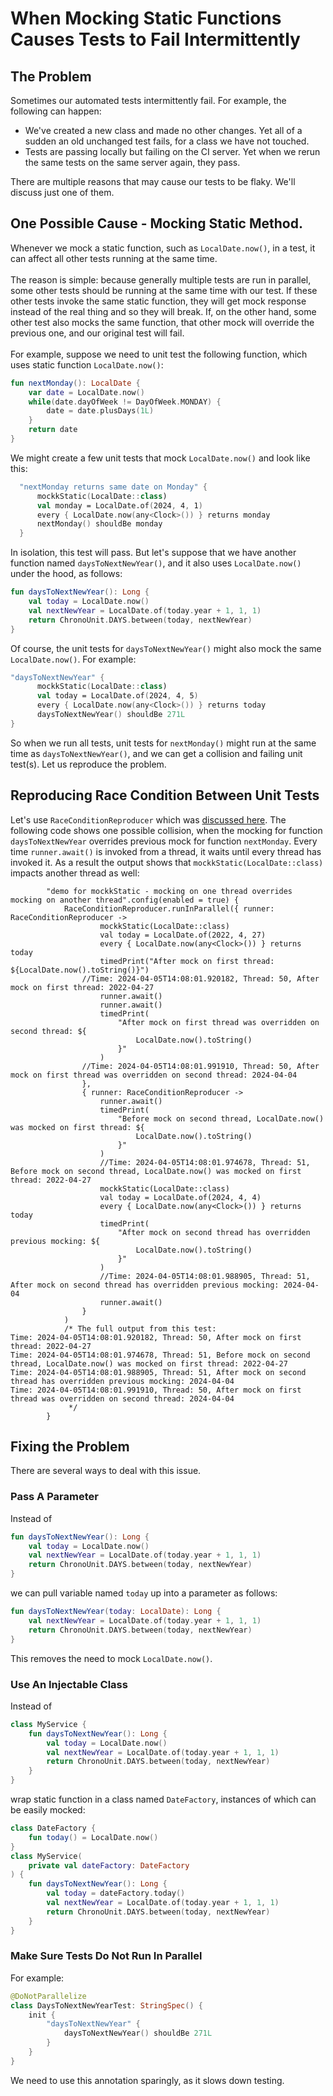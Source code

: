 # When Mocking Static Functions Causes Tests to Fail Intermittently

## The Problem

Sometimes our automated tests intermittently fail. For example, the following can happen:
* We've created a new class and made no other changes. Yet all of a sudden an old unchanged test fails, for a class we have not touched.
* Tests are passing locally but failing on the CI server. Yet when we rerun the same tests on the same server again, they pass.

There are multiple reasons that may cause our tests to be flaky. We'll discuss just one of them.

## One Possible Cause - Mocking Static Method.

Whenever we mock a static function, such as `LocalDate.now()`, in a test, it can affect all other tests running at the same time. 
<br />
<br />
The reason is simple: because generally multiple tests are run in parallel, some other tests should be running at the same time with our test. If these other tests invoke the same static function, they will get mock response instead of the real thing and so they will break. If, on the other hand, some other test also mocks the same function, that other mock will override the previous one, and our original test will fail.
<br />
<br />
For example, suppose we need to unit test the following function, which uses static function `LocalDate.now()`:

```kotlin
fun nextMonday(): LocalDate {
    var date = LocalDate.now()
    while(date.dayOfWeek != DayOfWeek.MONDAY) { 
        date = date.plusDays(1L)
    }
    return date
}
```
We might create a few unit tests that mock `LocalDate.now()` and look like this:
```kotlin
  "nextMonday returns same date on Monday" {
      mockkStatic(LocalDate::class)
      val monday = LocalDate.of(2024, 4, 1)
      every { LocalDate.now(any<Clock>()) } returns monday
      nextMonday() shouldBe monday
  }
```
In isolation, this test will pass. But let's suppose that we have another function named `daysToNextNewYear()`, and it also uses `LocalDate.now()` under the hood, as follows:

```kotlin
fun daysToNextNewYear(): Long {
    val today = LocalDate.now()
    val nextNewYear = LocalDate.of(today.year + 1, 1, 1)
    return ChronoUnit.DAYS.between(today, nextNewYear)
}
```
Of course, the unit tests for `daysToNextNewYear()` might also mock the same `LocalDate.now()`. For example:
```kotlin
"daysToNextNewYear" {
      mockkStatic(LocalDate::class)
      val today = LocalDate.of(2024, 4, 5)
      every { LocalDate.now(any<Clock>()) } returns today
      daysToNextNewYear() shouldBe 271L
}
```

So when we run all tests, unit tests for `nextMonday()` might run at the same time as `daysToNextNewYear()`, and we can get a collision and failing unit test(s). Let us reproduce the problem.

## Reproducing Race Condition Between Unit Tests

Let's use `RaceConditionReproducer` which was [discussed here](https://github.com/AlexCue987/talking-the-talk/blob/main/konkurrensy/reproduce-race-conditions/RACE-CONDITIONS-REPRODUCER.md). The following code shows one possible collision, when the mocking for function `daysToNextNewYear` overrides previous mock for function `nextMonday`. Every time `runner.await()` is invoked from a thread, it waits until every thread has invoked it. As a result the output shows that `mockkStatic(LocalDate::class)` impacts another thread as well:

```koltin
        "demo for mockkStatic - mocking on one thread overrides mocking on another thread".config(enabled = true) {
            RaceConditionReproducer.runInParallel({ runner: RaceConditionReproducer ->
                    mockkStatic(LocalDate::class)
                    val today = LocalDate.of(2022, 4, 27)
                    every { LocalDate.now(any<Clock>()) } returns today
                    timedPrint("After mock on first thread: ${LocalDate.now().toString()}")
                //Time: 2024-04-05T14:08:01.920182, Thread: 50, After mock on first thread: 2022-04-27
                    runner.await()
                    runner.await()
                    timedPrint(
                        "After mock on first thread was overridden on second thread: ${
                            LocalDate.now().toString()
                        }"
                    )
                //Time: 2024-04-05T14:08:01.991910, Thread: 50, After mock on first thread was overridden on second thread: 2024-04-04
                },
                { runner: RaceConditionReproducer ->
                    runner.await()
                    timedPrint(
                        "Before mock on second thread, LocalDate.now() was mocked on first thread: ${
                            LocalDate.now().toString()
                        }"
                    )
                    //Time: 2024-04-05T14:08:01.974678, Thread: 51, Before mock on second thread, LocalDate.now() was mocked on first thread: 2022-04-27
                    mockkStatic(LocalDate::class)
                    val today = LocalDate.of(2024, 4, 4)
                    every { LocalDate.now(any<Clock>()) } returns today
                    timedPrint(
                        "After mock on second thread has overridden previous mocking: ${
                            LocalDate.now().toString()
                        }"
                    )
                    //Time: 2024-04-05T14:08:01.988905, Thread: 51, After mock on second thread has overridden previous mocking: 2024-04-04
                    runner.await()
                }
            )
            /* The full output from this test:
Time: 2024-04-05T14:08:01.920182, Thread: 50, After mock on first thread: 2022-04-27
Time: 2024-04-05T14:08:01.974678, Thread: 51, Before mock on second thread, LocalDate.now() was mocked on first thread: 2022-04-27
Time: 2024-04-05T14:08:01.988905, Thread: 51, After mock on second thread has overridden previous mocking: 2024-04-04
Time: 2024-04-05T14:08:01.991910, Thread: 50, After mock on first thread was overridden on second thread: 2024-04-04
             */
        }

```

## Fixing the Problem

There are several ways to deal with this issue.

### Pass A Parameter

Instead of 

```kotlin
fun daysToNextNewYear(): Long {
    val today = LocalDate.now()
    val nextNewYear = LocalDate.of(today.year + 1, 1, 1)
    return ChronoUnit.DAYS.between(today, nextNewYear)
}
```
we can pull variable named `today` up into a parameter as follows:

```kotlin
fun daysToNextNewYear(today: LocalDate): Long {
    val nextNewYear = LocalDate.of(today.year + 1, 1, 1)
    return ChronoUnit.DAYS.between(today, nextNewYear)
}
```
This removes the need to mock `LocalDate.now()`.

### Use An Injectable Class

Instead of
```kotlin
class MyService {
    fun daysToNextNewYear(): Long {
        val today = LocalDate.now()
        val nextNewYear = LocalDate.of(today.year + 1, 1, 1)
        return ChronoUnit.DAYS.between(today, nextNewYear)
    }
}
```

wrap static function in a class named `DateFactory`, instances of which can be easily mocked:

```kotlin
class DateFactory {
    fun today() = LocalDate.now()
}
class MyService(
    private val dateFactory: DateFactory
) {
    fun daysToNextNewYear(): Long {
        val today = dateFactory.today()
        val nextNewYear = LocalDate.of(today.year + 1, 1, 1)
        return ChronoUnit.DAYS.between(today, nextNewYear)
    }
}
```

### Make Sure Tests Do Not Run In Parallel

For example:
```kotlin
@DoNotParallelize
class DaysToNextNewYearTest: StringSpec() {
    init {
        "daysToNextNewYear" {
            daysToNextNewYear() shouldBe 271L
        }
    }
}
```
We need to use this annotation sparingly, as it slows down testing.


